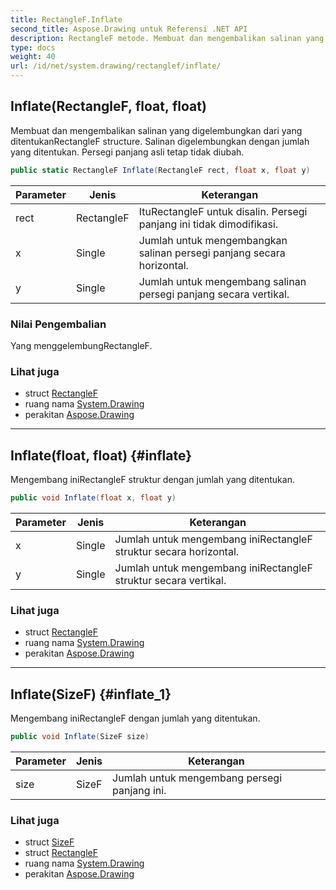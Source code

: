 ```yaml
---
title: RectangleF.Inflate
second_title: Aspose.Drawing untuk Referensi .NET API
description: RectangleF metode. Membuat dan mengembalikan salinan yang digelembungkan dari yang ditentukanRectangleF structure. Salinan digelembungkan dengan jumlah yang ditentukan. Persegi panjang asli tetap tidak diubah.
type: docs
weight: 40
url: /id/net/system.drawing/rectanglef/inflate/
---
```

## Inflate(RectangleF, float, float)

Membuat dan mengembalikan salinan yang digelembungkan dari yang ditentukanRectangleF structure. Salinan digelembungkan dengan jumlah yang ditentukan. Persegi panjang asli tetap tidak diubah.

```csharp
public static RectangleF Inflate(RectangleF rect, float x, float y)
```

| Parameter | Jenis | Keterangan |
| --- | --- | --- |
| rect | RectangleF | ItuRectangleF untuk disalin. Persegi panjang ini tidak dimodifikasi. |
| x | Single | Jumlah untuk mengembangkan salinan persegi panjang secara horizontal. |
| y | Single | Jumlah untuk mengembang salinan persegi panjang secara vertikal. |

### Nilai Pengembalian

Yang menggelembungRectangleF.

### Lihat juga

* struct [RectangleF](../)
* ruang nama [System.Drawing](../../rectanglef/)
* perakitan [Aspose.Drawing](../../../)

---

## Inflate(float, float) {#inflate}

Mengembang iniRectangleF struktur dengan jumlah yang ditentukan.

```csharp
public void Inflate(float x, float y)
```

| Parameter | Jenis | Keterangan |
| --- | --- | --- |
| x | Single | Jumlah untuk mengembang iniRectangleF struktur secara horizontal. |
| y | Single | Jumlah untuk mengembang iniRectangleF struktur secara vertikal. |

### Lihat juga

* struct [RectangleF](../)
* ruang nama [System.Drawing](../../rectanglef/)
* perakitan [Aspose.Drawing](../../../)

---

## Inflate(SizeF) {#inflate_1}

Mengembang iniRectangleF dengan jumlah yang ditentukan.

```csharp
public void Inflate(SizeF size)
```

| Parameter | Jenis | Keterangan |
| --- | --- | --- |
| size | SizeF | Jumlah untuk mengembang persegi panjang ini. |

### Lihat juga

* struct [SizeF](../../sizef/)
* struct [RectangleF](../)
* ruang nama [System.Drawing](../../rectanglef/)
* perakitan [Aspose.Drawing](../../../)


